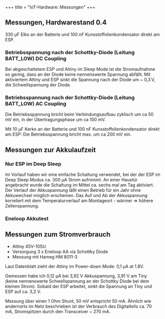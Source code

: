 +++
title = "IoT-Hardware: Messungen"
+++

## Messungen, Hardwarestand 0.4

330 µF Elko an der Batterie und 100 nF Kunsstoffolienkondensator direkt
am ESP.

### Betriebsspannung nach der Schottky-Diode (Leitung BATT_LOW) DC Coupling

<!-- [`{{attachment:Supply_DC_coupling.bmp|attachment:Supply_DC_coupling.bmp|width="600"}}`{=mediawiki}](attachment:Supply_DC_coupling.bmp) -->
Bei abgeschaltetem ESP und Attiny im Sleep Mode ist die Stromaufnahme so
gering, dass an der Diode keine nennenswerte Spannung abfällt. Mit
aktiviertem Attiny und ESP sinkt die Spannung nach der Diode um ~ 0,3 V,
die Schwellspannung der Diode.

### Betriebsspannung nach der Schottky-Diode (Leitung BATT_LOW) AC Coupling

<!-- [`{{attachment:Supply_AC_coupling.bmp|attachment:Supply_AC_coupling.bmp|width="600"}}`{=mediawiki}](attachment:Supply_AC_coupling.bmp) -->
Die Betriebsspannung bricht beim Verbindungsaufbau zyklisch um ca 50 mV
ein, in der Übertragungsphase um ca 100 mV.

Mit 10 µF Kerko an der Batterie und 100 nF Kunsstoffolienkondensator
direkt am ESP: Die Betriebsspannung bricht max. um ca 200 mV ein.

## Messungen zur Akkulaufzeit

### Nur ESP im Deep Sleep

<!-- [`{{attachment:20170125_164320.jpg|attachment:20170125_164320.jpg|width="400"}}`{=mediawiki}](attachment:20170125_164320.jpg) -->

Im Vorlauf haben wir eine einfache Schaltung verwendet, bei der der ESP
im Deep Sleep Modus ca. 300 µA Strom aufnimmt. An einer Haustür
angebracht wurde die Schaltung im Mittel ca. sechs mal am Tag aktiviert.
Der Verlauf der Akkuspannung läßt einen Betrieb für ein Jahr ohne
Akkuwechsel möglich erscheinen. Das Auf und Ab der Akkuspannung
korreliert mit dem Temperaturverlauf am Montageort - wärmer => höhere
Zellenspannung.

### Eneloop Akkutest

<!-- [`{{attachment:Eneloop-Test.jpg|attachment:Eneloop-Test.jpg}}`{=mediawiki}](attachment:Eneloop-Test.jpg) -->

## Messungen zum Stromverbrauch

- Attiny 45V-10SU
- Versorgung 3 x Eneloop AA via Schottky Diode
- Messung mit Hameg HM 8011-3

Laut Datenblatt zieht der Attiny im Power-down Mode: 0,1 μA at 1.8V.

Gemessen habe ich 0,12 µA bei 3,92 V Akkuspannung, 3,91 V am Tiny (keine
nennenswerte Schwellspannung an der Schottky Diode bei dem kleinen
Strom). Sobald der ESP arbeitet, sinkt die Spannung an Tiny und ESP auf
ca. 3,2 V.

<!-- [`{{attachment:current.bmp|attachment:current.bmp|width="600"}}`{=mediawiki}](attachment:current.bmp) -->

Messung über einen 1 Ohm Shunt, 50 mV entspricht 50 mA. Ähnlich wie
andernorts im Netz beschrieben ist der Verbrauch des Digitalteils ca. 70
mA, Stromspitzen durch den Transceiver ~ 270 mA.
 